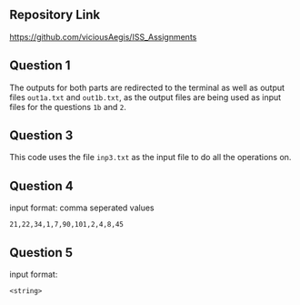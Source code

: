 ## Repository Link
https://github.com/viciousAegis/ISS_Assignments

## Question 1
The outputs for both parts are redirected to the terminal as well as output files `out1a.txt` and `out1b.txt`, as the output files are being used as input files for the questions `1b` and `2`.

## Question 3
This code uses the file `inp3.txt` as the input file to do all the operations on.

## Question 4
input format: comma seperated values
```
21,22,34,1,7,90,101,2,4,8,45 
```

## Question 5
input format:
```
<string>
```